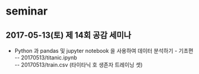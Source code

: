 # seminar
## 2017-05-13(토) 제 14회 공감 세미나 
- Python 과 pandas 및 jupyter notebook 을 사용하여 데이터 분석하기 - 기초편  
-- 20170513/titanic.ipynb  
-- 20170513/train.csv (타이타닉 호 생존자 트레이닝 셋)  
